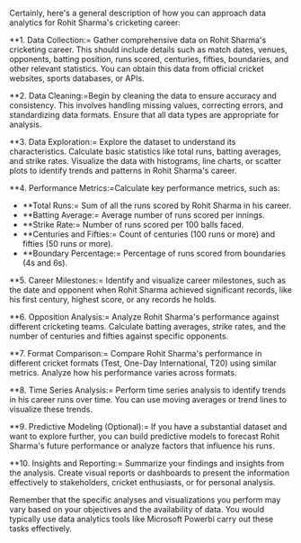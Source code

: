 Certainly, here's a general description of how you can approach data analytics for Rohit Sharma's cricketing career:

**1. Data Collection:= Gather comprehensive data on Rohit Sharma's cricketing career. This should include details such as match dates, venues, opponents, batting position, runs scored, centuries, fifties, boundaries, and other relevant statistics. You can obtain this data from official cricket websites, sports databases, or APIs.

**2. Data Cleaning:=Begin by cleaning the data to ensure accuracy and consistency. This involves handling missing values, correcting errors, and standardizing data formats. Ensure that all data types are appropriate for analysis.

**3. Data Exploration:= Explore the dataset to understand its characteristics. Calculate basic statistics like total runs, batting averages, and strike rates. Visualize the data with histograms, line charts, or scatter plots to identify trends and patterns in Rohit Sharma's career.

**4. Performance Metrics:=Calculate key performance metrics, such as:

   - **Total Runs:= Sum of all the runs scored by Rohit Sharma in his career.
   - **Batting Average:= Average number of runs scored per innings.
   - **Strike Rate:= Number of runs scored per 100 balls faced.
   - **Centuries and Fifties:= Count of centuries (100 runs or more) and fifties (50 runs or more).
   - **Boundary Percentage:= Percentage of runs scored from boundaries (4s and 6s).

**5. Career Milestones:= Identify and visualize career milestones, such as the date and opponent when Rohit Sharma achieved significant records, like his first century, highest score, or any records he holds.

**6. Opposition Analysis:= Analyze Rohit Sharma's performance against different cricketing teams. Calculate batting averages, strike rates, and the number of centuries and fifties against specific opponents.

**7. Format Comparison:= Compare Rohit Sharma's performance in different cricket formats (Test, One-Day International, T20) using similar metrics. Analyze how his performance varies across formats.

**8. Time Series Analysis:= Perform time series analysis to identify trends in his career runs over time. You can use moving averages or trend lines to visualize these trends.

**9. Predictive Modeling (Optional):= If you have a substantial dataset and want to explore further, you can build predictive models to forecast Rohit Sharma's future performance or analyze factors that influence his runs.

**10. Insights and Reporting:= Summarize your findings and insights from the analysis. Create visual reports or dashboards to present the information effectively to stakeholders, cricket enthusiasts, or for personal analysis.

Remember that the specific analyses and visualizations you perform may vary based on your objectives and the availability of data. You would typically use data analytics tools like Microsoft Powerbi carry out these tasks effectively.
